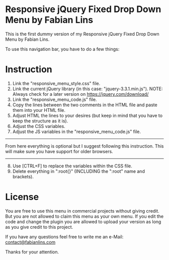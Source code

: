 # Responsive jQuery Fixed Drop Down Menu by Fabian Lins
This is the first dummy version of my Responsive jQuery Fixed Drop Down Menu by Fabian Lins.

To use this navigation bar, you have to do a few things:

# Instruction
1. Link the "responsive_menu_style.css" file.
2. Link the current jQuery library (in this case: "jquery-3.3.1.min.js").
  NOTE: Always check for a later version on https://jquery.com/download/
3. Link the "responsive_menu_code.js" file.
4. Copy the lines between the two comments in the HTML file and paste them into your HTML file.
5. Adjust HTML the lines to your desires (but keep in mind that you have to keep the structure as it is).
6. Adjust the CSS variables.
7. Adjust the JS variables in the "responsive_menu_code.js" file.
_______________________
  From here everything is optional but I suggest following this instruction.
  This will make sure you have support for older browsers.
_______________________  
8. Use [CTRL+F] to replace the variables within the CSS file.
9. Delete everything in ":root{}" (INCLUDING the ":root" name and brackets).

# License
You are free to use this menu in commercial projects without giving credit.
But you are not allowed to claim this menu as your own menu.
If you edit the code and change the plugin you are allowed to upload your version as long as you give credit to this project.

If you have any questions feel free to write me an e-Mail:
contact@fabianlins.com

Thanks for your attention.
